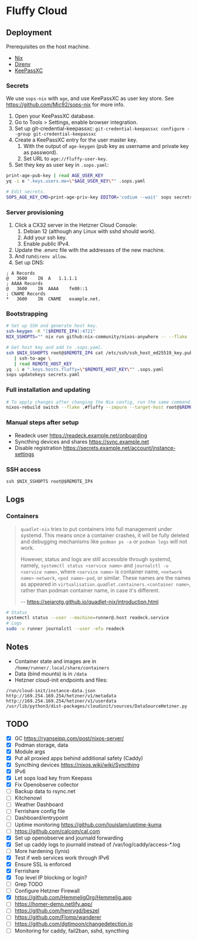 # Fluffy Cloud

## Deployment

Prerequisites on the host machine.

- [Nix](https://nixos.org/download/)
- [Direnv](https://direnv.net/)
- [KeePassXC](https://keepassxc.org/)

### Secrets

We use `sops-nix` with `age`, and use KeePassXC as user key store.
See https://github.com/Mic92/sops-nix for more info.

1. Open your KeePassXC database.
2. Go to Tools > Settings, enable browser integration.
3. Set up git-credential-keepassxc: `git-credential-keepassxc configure --group git-credential-keepassxc`
4. Create a KeePassXC entry for the user master key.
   1. With the output of `age-keygen` (pub key as username and private key as password).
   2. Set URL to `age://fluffy-user-key`.
5. Set they key as user key in `.sops.yaml`:

```bash
print-age-pub-key | read AGE_USER_KEY
yq -i e ".keys.users.me=\"$AGE_USER_KEY\"" .sops.yaml

# Edit secrets.
SOPS_AGE_KEY_CMD=print-age-priv-key EDITOR='codium --wait' sops secrets.yaml
```

### Server provisioning

1. Click a CX32 server in the Hetzner Cloud Console:
   1. Debian 12 (although any Linux with sshd should work).
   2. Add your ssh key.
   3. Enable public IPv4.
2. Update the .envrc file with the addresses of the new machine.
3. And run`direnv allow`.
4. Set up DNS:

```
; A Records
@	3600	IN	A	1.1.1.1
; AAAA Records
@	3600	IN	AAAA	fe80::1
; CNAME Records
*	3600	IN	CNAME	example.net.
```

### Bootstrapping

```bash
# Set up SSH and generate host key.
ssh-keygen -R "[$REMOTE_IP4]:4721"
NIX_SSHOPTS="" nix run github:nix-community/nixos-anywhere -- --flake .#fluffy-stage0 --target-host root@$REMOTE_IP4

# Get host key and add to .sops.yaml.
ssh $NIX_SSHOPTS root@$REMOTE_IP4 cat /etc/ssh/ssh_host_ed25519_key.pub \
   | ssh-to-age \
   | read REMOTE_HOST_KEY
yq -i e ".keys.hosts.fluffy=\"$REMOTE_HOST_KEY\"" .sops.yaml
sops updatekeys secrets.yaml
```

### Full installation and updating

```bash
# To apply changes after changing the Nix config, run the same command.
nixos-rebuild switch --flake .#fluffy --impure --target-host root@$REMOTE_IP4
```

### Manual steps after setup

- Readeck user https://readeck.example.net/onboarding
- Syncthing devices and shares https://sync.example.net
- Disable registration https://secrets.example.net/account/instance-settings

### SSH access

```
ssh $NIX_SSHOPTS root@$REMOTE_IP4
```

## Logs

### Containers

> `quadlet-nix` tries to put containers into full management under systemd. This means once a container crashes, it will be fully deleted and debugging mechanisms like `podman ps -a` or `podman logs` will not work.
>
> However, status and logs are still accessible through systemd, namely, `systemctl status <service name>` and `journalctl -u <service name>`, where `<service name>` is container name, `<network name>-network`, `<pod name>-pod`, or similar. These names are the names as appeared in `virtualisation.quadlet.containers.<container name>`, rather than podman container name, in case it's different.
>
> -- https://seiarotg.github.io/quadlet-nix/introduction.html

```bash
# Status
systemctl status --user --machine=runner@.host readeck.service
# Logs
sudo -u runner journalctl --user -efu readeck
```

## Notes

- Container state and images are in `/home/runner/.local/share/containers`
- Data (bind mounts) is in `/data`
- Hetzner cloud-init endpoints and files:

```
/run/cloud-init/instance-data.json
http://169.254.169.254/hetzner/v1/metadata
http://169.254.169.254/hetzner/v1/userdata
/usr/lib/python3/dist-packages/cloudinit/sources/DataSourceHetzner.py
```

## TODO

- [x] GC https://ryanseipp.com/post/nixos-server/
- [x] Podman storage, data
- [x] Module args
- [x] Put all proxied apps behind additional safety (Caddy)
- [x] Syncthing devices https://nixos.wiki/wiki/Syncthing
- [x] IPv6
- [x] Let sops load key from Keepass
- [x] Fix Openobserve collector
- [ ] Backup data to rsync.net
- [ ] Kitchenowl
- [ ] Weather Dashboard
- [ ] Ferrishare config file
- [ ] Dashboard/entrypoint
- [ ] Uptime monitoring https://github.com/louislam/uptime-kuma
- [ ] https://github.com/calcom/cal.com
- [x] Set up openobserve and journald forwarding
- [x] Set up caddy logs to journald instead of /var/log/caddy/access-*.log
- [ ] More hardening (lynis)
- [x] Test if web services work through IPv6
- [x] Ensure SSL is enforced
- [x] Ferrishare
- [x] Top level IP blocking or login?
- [ ] Grep TODO
- [ ] Configure Hetzner Firewall
- [x] https://github.com/HemmeligOrg/Hemmelig.app
- [ ] https://homer-demo.netlify.app/
- [ ] https://github.com/henrygd/beszel
- [ ] https://github.com/Flomp/wanderer
- [ ] https://github.com/dgtlmoon/changedetection.io
- [ ] Monitoring for caddy, fail2ban, sshd, syncthing
